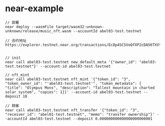 # near-example

    // 部署
    near deploy --wasmFile target/wasm32-unknown-unknown/release/music_nft.wasm --accountId abel03-test.testnet

    // 合约地址
    https://explorer.testnet.near.org/transactions/Ec8p4SCSVoQfXP2cDA56TXVthL9V65tc2eiTffxE9jJP
    

    // init 
    near call abel03-test.testnet new_default_meta '{"owner_id": "abel03-test.testnet"}' --account-id abel03-test.testnet

    // nft_mint
    near call abel03-test.testnet nft_mint '{"token_id": "3", "token_owner_id": "'abel03-test.testnet'", "token_metadata": { "title": "Olympus Mons", "description": "Tallest mountain in charted solar system", "copies": 1}}' --account-id abel03-test.testnet --deposit 10

    // 转移
    near call abel03-test.testnet nft_transfer '{"token_id": "3", "receiver_id": "abel01-test.testnet", "memo": "transfer ownership"}' --accountId abel03-test.testnet --deposit 0.000000000000000000000001

